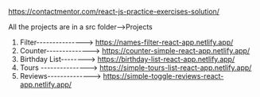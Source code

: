 https://contactmentor.com/react-js-practice-exercises-solution/

All the projects are in a src folder-->Projects

1. Filter---------------> https://names-filter-react-app.netlify.app/
2. Counter--------------> https://counter-simple-react-app.netlify.app/
3. Birthday List--------> https://birthday-list-react-app.netlify.app/
4. Tours ---------------> https://simple-tours-list-react-app.netlify.app/
5. Reviews--------------> https://simple-toggle-reviews-react-app.netlify.app/
